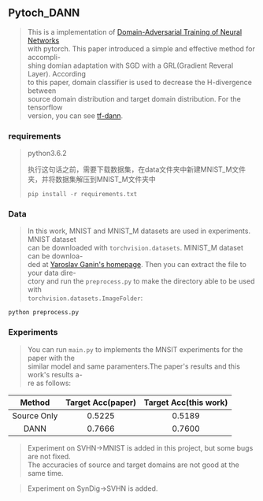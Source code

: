 ## Pytoch_DANN
> This is a implementation of [Domain-Adversarial Training of Neural Networks][1]  
> with pytorch. This paper introduced a simple and effective method for accompli-  
> shing domian adaptation with SGD with a GRL(Gradient Reveral Layer). According   
> to this paper, domain classifier is used to decrease the H-divergence between  
> source domain distribution and target domain distribution. For the tensorflow  
> version, you can see [tf-dann][2].

### requirements
> python3.6.2  
>
> 执行这句话之前，需要下载数据集，在data文件夹中新建MNIST_M文件夹，并将数据集解压到MNIST_M文件夹中
>
> `pip install -r requirements.txt`

### Data
> In this work, MNIST and MNIST_M datasets are used in experiments. MNIST dataset  
> can be downloaded with `torchvision.datasets`. MINIST_M dataset can be downloa-  
> ded at [Yaroslav Ganin's homepage][3]. Then you can extract the file to your data dire-  
> ctory and run the `preprocess.py` to make the directory able to be used with  
> `torchvision.datasets.ImageFolder`:
```
python preprocess.py
```

### Experiments
> You can run `main.py` to implements the MNSIT experiments for the paper with the  
> similar model and same paramenters.The paper's results and this work's results a-  
> re as follows:  

|Method     | Target Acc(paper) | Target Acc(this work)|
|:----------:|:-----------------:|:---------------------:|
|Source Only| 0.5225            | 0.5189|
|DANN       | 0.7666            | 0.7600|``````

> Experiment on SVHN->MNIST is added in this project, but some bugs are not fixed.  
> The accuracies of source and target domains are not good at the same time.

> Experiment on SynDig->SVHN is added.



[1]:https://arxiv.org/pdf/1505.07818.pdf
[2]:https://github.com/pumpikano/tf-dann
[3]:http://yaroslav.ganin.net/
